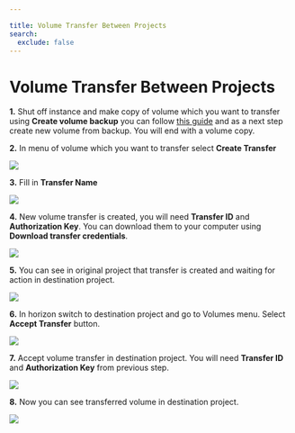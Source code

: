 ```yaml
---

title: Volume Transfer Between Projects
search:
  exclude: false
---
```


# Volume Transfer Between Projects

__1.__ Shut off instance and make copy of volume which you want to transfer using
**Create volume backup** you can follow
[this guide](../manage-volumes/#creating-volume-backup) and as a next step
create new volume from backup. You will end with a volume copy.


__2.__ In menu of volume which you want to transfer select **Create Transfer**

  ![](/compute/openstack/images/volume-transfer/transfer1.png)

__3.__ Fill in **Transfer Name**

  ![](/compute/openstack/images/volume-transfer/transfer2.png)

__4.__ New volume transfer is created, you will need **Transfer ID** and
**Authorization Key**. You can download them to your computer using
**Download transfer credentials**.

  ![](/compute/openstack/images/volume-transfer/transfer3.png)

__5.__ You can see in original project that transfer is created and waiting
for action in destination project.

  ![](/compute/openstack/images/volume-transfer/transfer4.png)

__6.__ In horizon switch to destination project and go to Volumes menu. Select
**Accept Transfer** button.

  ![](/compute/openstack/images/volume-transfer/transfer5.png)

__7.__ Accept volume transfer in destination project. You will need
**Transfer ID** and **Authorization Key** from previous step.

  ![](/compute/openstack/images/volume-transfer/transfer6.png)

__8.__ Now you can see transferred volume in destination project.

  ![](/compute/openstack/images/volume-transfer/transfer7.png)
